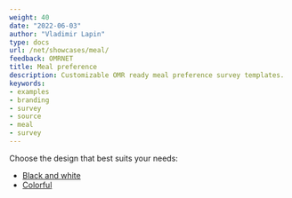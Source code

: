 ```yaml
---
weight: 40
date: "2022-06-03"
author: "Vladimir Lapin"
type: docs
url: /net/showcases/meal/
feedback: OMRNET
title: Meal preference
description: Customizable OMR ready meal preference survey templates.
keywords:
- examples
- branding
- survey
- source
- meal
- survey
---
```


Choose the design that best suits your needs:

- [Black and white](/omr/net/showcases/meal/bw/)
- [Colorful](/omr/net/showcases/meal/color/)
